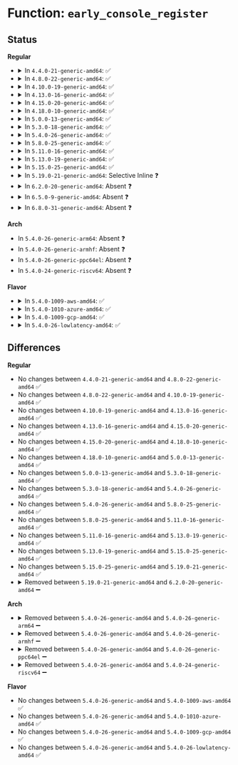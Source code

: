 # Function: <code>early_console_register</code>

## Status
<b>Regular</b>
<ul>
<li>
<details>
<summary>In <code>4.4.0-21-generic-amd64</code>: ✅</summary>

```c
void early_console_register(struct console * con, int keep_early)
```

```json
{
  "name": "early_console_register",
  "collision_type": "Unique Static",
  "inline_type": "No",
  "funcs": [
    {
      "addr": 18446744071579357376,
      "name": "early_console_register",
      "external": false,
      "loc": "arch/x86/kernel/early_printk.c:319",
      "file": "arch/x86/kernel/early_printk.c",
      "inline": "seen, unknown",
      "caller_inline": [],
      "caller_func": []
    }
  ],
  "symbols": [
    {
      "addr": 18446744071579357376,
      "name": "early_console_register",
      "section": ".text",
      "bind": "STB_LOCAL",
      "size": 58
    }
  ]
}
```
</details>
</li>
<li>
<details>
<summary>In <code>4.8.0-22-generic-amd64</code>: ✅</summary>

```c
void early_console_register(struct console * con, int keep_early)
```

```json
{
  "name": "early_console_register",
  "collision_type": "Unique Static",
  "inline_type": "No",
  "funcs": [
    {
      "addr": 18446744071579364262,
      "name": "early_console_register",
      "external": false,
      "loc": "arch/x86/kernel/early_printk.c:319",
      "file": "arch/x86/kernel/early_printk.c",
      "inline": "seen, unknown",
      "caller_inline": [],
      "caller_func": []
    }
  ],
  "symbols": [
    {
      "addr": 18446744071579364262,
      "name": "early_console_register",
      "section": ".text",
      "bind": "STB_LOCAL",
      "size": 58
    }
  ]
}
```
</details>
</li>
<li>
<details>
<summary>In <code>4.10.0-19-generic-amd64</code>: ✅</summary>

```c
void early_console_register(struct console * con, int keep_early)
```

```json
{
  "name": "early_console_register",
  "collision_type": "Unique Static",
  "inline_type": "No",
  "funcs": [
    {
      "addr": 18446744071579382357,
      "name": "early_console_register",
      "external": false,
      "loc": "arch/x86/kernel/early_printk.c:319",
      "file": "arch/x86/kernel/early_printk.c",
      "inline": "seen, unknown",
      "caller_inline": [],
      "caller_func": []
    }
  ],
  "symbols": [
    {
      "addr": 18446744071579382357,
      "name": "early_console_register",
      "section": ".text",
      "bind": "STB_LOCAL",
      "size": 58
    }
  ]
}
```
</details>
</li>
<li>
<details>
<summary>In <code>4.13.0-16-generic-amd64</code>: ✅</summary>

```c
void early_console_register(struct console * con, int keep_early)
```

```json
{
  "name": "early_console_register",
  "collision_type": "Unique Static",
  "inline_type": "No",
  "funcs": [
    {
      "addr": 18446744071579253823,
      "name": "early_console_register",
      "external": false,
      "loc": "arch/x86/kernel/early_printk.c:320",
      "file": "arch/x86/kernel/early_printk.c",
      "inline": "seen, unknown",
      "caller_inline": [],
      "caller_func": []
    }
  ],
  "symbols": [
    {
      "addr": 18446744071579253823,
      "name": "early_console_register",
      "section": ".text",
      "bind": "STB_LOCAL",
      "size": 62
    }
  ]
}
```
</details>
</li>
<li>
<details>
<summary>In <code>4.15.0-20-generic-amd64</code>: ✅</summary>

```c
void early_console_register(struct console * con, int keep_early)
```

```json
{
  "name": "early_console_register",
  "collision_type": "Unique Static",
  "inline_type": "No",
  "funcs": [
    {
      "addr": 18446744071579270591,
      "name": "early_console_register",
      "external": false,
      "loc": "arch/x86/kernel/early_printk.c:321",
      "file": "arch/x86/kernel/early_printk.c",
      "inline": "seen, unknown",
      "caller_inline": [],
      "caller_func": []
    }
  ],
  "symbols": [
    {
      "addr": 18446744071579270591,
      "name": "early_console_register",
      "section": ".text",
      "bind": "STB_LOCAL",
      "size": 62
    }
  ]
}
```
</details>
</li>
<li>
<details>
<summary>In <code>4.18.0-10-generic-amd64</code>: ✅</summary>

```c
void early_console_register(struct console * con, int keep_early)
```

```json
{
  "name": "early_console_register",
  "collision_type": "Unique Static",
  "inline_type": "No",
  "funcs": [
    {
      "addr": 18446744071579281919,
      "name": "early_console_register",
      "external": false,
      "loc": "arch/x86/kernel/early_printk.c:321",
      "file": "arch/x86/kernel/early_printk.c",
      "inline": "seen, unknown",
      "caller_inline": [],
      "caller_func": [
        "arch/x86/kernel/early_printk.c:setup_early_printk",
        "arch/x86/kernel/early_printk.c:setup_early_printk",
        "arch/x86/kernel/early_printk.c:setup_early_printk",
        "arch/x86/kernel/early_printk.c:setup_early_printk",
        "arch/x86/kernel/early_printk.c:setup_early_printk",
        "arch/x86/kernel/early_printk.c:setup_early_printk",
        "arch/x86/kernel/early_printk.c:setup_early_printk"
      ]
    }
  ],
  "symbols": [
    {
      "addr": 18446744071579281919,
      "name": "early_console_register",
      "section": ".text",
      "bind": "STB_LOCAL",
      "size": 63
    }
  ]
}
```
</details>
</li>
<li>
<details>
<summary>In <code>5.0.0-13-generic-amd64</code>: ✅</summary>

```c
void early_console_register(struct console * con, int keep_early)
```

```json
{
  "name": "early_console_register",
  "collision_type": "Unique Static",
  "inline_type": "No",
  "funcs": [
    {
      "addr": 18446744071579305871,
      "name": "early_console_register",
      "external": false,
      "loc": "arch/x86/kernel/early_printk.c:330",
      "file": "arch/x86/kernel/early_printk.c",
      "inline": "seen, unknown",
      "caller_inline": [],
      "caller_func": [
        "arch/x86/kernel/early_printk.c:setup_early_printk",
        "arch/x86/kernel/early_printk.c:setup_early_printk",
        "arch/x86/kernel/early_printk.c:setup_early_printk",
        "arch/x86/kernel/early_printk.c:setup_early_printk",
        "arch/x86/kernel/early_printk.c:setup_early_printk",
        "arch/x86/kernel/early_printk.c:setup_early_printk",
        "arch/x86/kernel/early_printk.c:setup_early_printk"
      ]
    }
  ],
  "symbols": [
    {
      "addr": 18446744071579305871,
      "name": "early_console_register",
      "section": ".text",
      "bind": "STB_LOCAL",
      "size": 63
    }
  ]
}
```
</details>
</li>
<li>
<details>
<summary>In <code>5.3.0-18-generic-amd64</code>: ✅</summary>

```c
void early_console_register(struct console * con, int keep_early)
```

```json
{
  "name": "early_console_register",
  "collision_type": "Unique Static",
  "inline_type": "No",
  "funcs": [
    {
      "addr": 18446744071579322314,
      "name": "early_console_register",
      "external": false,
      "loc": "arch/x86/kernel/early_printk.c:330",
      "file": "arch/x86/kernel/early_printk.c",
      "inline": "seen, unknown",
      "caller_inline": [],
      "caller_func": [
        "arch/x86/kernel/early_printk.c:setup_early_printk",
        "arch/x86/kernel/early_printk.c:setup_early_printk",
        "arch/x86/kernel/early_printk.c:setup_early_printk",
        "arch/x86/kernel/early_printk.c:setup_early_printk",
        "arch/x86/kernel/early_printk.c:setup_early_printk",
        "arch/x86/kernel/early_printk.c:setup_early_printk"
      ]
    }
  ],
  "symbols": [
    {
      "addr": 18446744071579322314,
      "name": "early_console_register",
      "section": ".text",
      "bind": "STB_LOCAL",
      "size": 63
    }
  ]
}
```
</details>
</li>
<li>
<details>
<summary>In <code>5.4.0-26-generic-amd64</code>: ✅</summary>

```c
void early_console_register(struct console * con, int keep_early)
```

```json
{
  "name": "early_console_register",
  "collision_type": "Unique Static",
  "inline_type": "No",
  "funcs": [
    {
      "addr": 18446744071579326362,
      "name": "early_console_register",
      "external": false,
      "loc": "arch/x86/kernel/early_printk.c:330",
      "file": "arch/x86/kernel/early_printk.c",
      "inline": "seen, unknown",
      "caller_inline": [],
      "caller_func": [
        "arch/x86/kernel/early_printk.c:setup_early_printk",
        "arch/x86/kernel/early_printk.c:setup_early_printk",
        "arch/x86/kernel/early_printk.c:setup_early_printk",
        "arch/x86/kernel/early_printk.c:setup_early_printk",
        "arch/x86/kernel/early_printk.c:setup_early_printk",
        "arch/x86/kernel/early_printk.c:setup_early_printk"
      ]
    }
  ],
  "symbols": [
    {
      "addr": 18446744071579326362,
      "name": "early_console_register",
      "section": ".text",
      "bind": "STB_LOCAL",
      "size": 63
    }
  ]
}
```
</details>
</li>
<li>
<details>
<summary>In <code>5.8.0-25-generic-amd64</code>: ✅</summary>

```c
void early_console_register(struct console * con, int keep_early)
```

```json
{
  "name": "early_console_register",
  "collision_type": "Unique Static",
  "inline_type": "No",
  "funcs": [
    {
      "addr": 18446744071579355531,
      "name": "early_console_register",
      "external": false,
      "loc": "arch/x86/kernel/early_printk.c:327",
      "file": "arch/x86/kernel/early_printk.c",
      "inline": "seen, unknown",
      "caller_inline": [],
      "caller_func": [
        "arch/x86/kernel/early_printk.c:setup_early_printk",
        "arch/x86/kernel/early_printk.c:setup_early_printk",
        "arch/x86/kernel/early_printk.c:setup_early_printk",
        "arch/x86/kernel/early_printk.c:setup_early_printk",
        "arch/x86/kernel/early_printk.c:setup_early_printk",
        "arch/x86/kernel/early_printk.c:setup_early_printk"
      ]
    }
  ],
  "symbols": [
    {
      "addr": 18446744071579355531,
      "name": "early_console_register",
      "section": ".text",
      "bind": "STB_LOCAL",
      "size": 63
    }
  ]
}
```
</details>
</li>
<li>
<details>
<summary>In <code>5.11.0-16-generic-amd64</code>: ✅</summary>

```c
void early_console_register(struct console * con, int keep_early)
```

```json
{
  "name": "early_console_register",
  "collision_type": "Unique Static",
  "inline_type": "No",
  "funcs": [
    {
      "addr": 18446744071591263402,
      "name": "early_console_register",
      "external": false,
      "loc": "arch/x86/kernel/early_printk.c:327",
      "file": "arch/x86/kernel/early_printk.c",
      "inline": "seen, unknown",
      "caller_inline": [],
      "caller_func": [
        "arch/x86/kernel/early_printk.c:setup_early_printk",
        "arch/x86/kernel/early_printk.c:setup_early_printk",
        "arch/x86/kernel/early_printk.c:setup_early_printk",
        "arch/x86/kernel/early_printk.c:setup_early_printk",
        "arch/x86/kernel/early_printk.c:setup_early_printk",
        "arch/x86/kernel/early_printk.c:setup_early_printk"
      ]
    }
  ],
  "symbols": [
    {
      "addr": 18446744071591263402,
      "name": "early_console_register",
      "section": ".text",
      "bind": "STB_LOCAL",
      "size": 63
    }
  ]
}
```
</details>
</li>
<li>
<details>
<summary>In <code>5.13.0-19-generic-amd64</code>: ✅</summary>

```c
void early_console_register(struct console * con, int keep_early)
```

```json
{
  "name": "early_console_register",
  "collision_type": "Unique Static",
  "inline_type": "No",
  "funcs": [
    {
      "addr": 18446744071591205978,
      "name": "early_console_register",
      "external": false,
      "loc": "arch/x86/kernel/early_printk.c:327",
      "file": "arch/x86/kernel/early_printk.c",
      "inline": "seen, unknown",
      "caller_inline": [],
      "caller_func": [
        "arch/x86/kernel/early_printk.c:setup_early_printk",
        "arch/x86/kernel/early_printk.c:setup_early_printk",
        "arch/x86/kernel/early_printk.c:setup_early_printk",
        "arch/x86/kernel/early_printk.c:setup_early_printk",
        "arch/x86/kernel/early_printk.c:setup_early_printk",
        "arch/x86/kernel/early_printk.c:setup_early_printk"
      ]
    }
  ],
  "symbols": [
    {
      "addr": 18446744071591205978,
      "name": "early_console_register",
      "section": ".text",
      "bind": "STB_LOCAL",
      "size": 63
    }
  ]
}
```
</details>
</li>
<li>
<details>
<summary>In <code>5.15.0-25-generic-amd64</code>: ✅</summary>

```c
void early_console_register(struct console * con, int keep_early)
```

```json
{
  "name": "early_console_register",
  "collision_type": "Unique Static",
  "inline_type": "No",
  "funcs": [
    {
      "addr": 18446744071592078203,
      "name": "early_console_register",
      "external": false,
      "loc": "arch/x86/kernel/early_printk.c:327",
      "file": "arch/x86/kernel/early_printk.c",
      "inline": "seen, unknown",
      "caller_inline": [],
      "caller_func": [
        "arch/x86/kernel/early_printk.c:setup_early_printk",
        "arch/x86/kernel/early_printk.c:setup_early_printk",
        "arch/x86/kernel/early_printk.c:setup_early_printk",
        "arch/x86/kernel/early_printk.c:setup_early_printk",
        "arch/x86/kernel/early_printk.c:setup_early_printk",
        "arch/x86/kernel/early_printk.c:setup_early_printk"
      ]
    }
  ],
  "symbols": [
    {
      "addr": 18446744071592078203,
      "name": "early_console_register",
      "section": ".text",
      "bind": "STB_LOCAL",
      "size": 63
    }
  ]
}
```
</details>
</li>
<li>
<details>
<summary>In <code>5.19.0-21-generic-amd64</code>: Selective Inline ❓</summary>

```c
void early_console_register(struct console * con, int keep_early)
```

```json
{
  "name": "early_console_register",
  "collision_type": "Unique Static",
  "inline_type": "Selective",
  "funcs": [
    {
      "addr": 18446744071593844602,
      "name": "early_console_register",
      "external": false,
      "loc": "arch/x86/kernel/early_printk.c:327",
      "file": "arch/x86/kernel/early_printk.c",
      "inline": "not declared, inlined",
      "caller_inline": [],
      "caller_func": [
        "arch/x86/kernel/early_printk.c:setup_early_printk",
        "arch/x86/kernel/early_printk.c:setup_early_printk",
        "arch/x86/kernel/early_printk.c:setup_early_printk",
        "arch/x86/kernel/early_printk.c:setup_early_printk",
        "arch/x86/kernel/early_printk.c:setup_early_printk",
        "arch/x86/kernel/early_printk.c:setup_early_printk"
      ]
    }
  ],
  "symbols": [
    {
      "addr": 18446744071593844602,
      "name": "early_console_register",
      "section": ".text",
      "bind": "STB_LOCAL",
      "size": 75
    }
  ]
}
```
</details>
</li>
<li>
<details>
<summary>In <code>6.2.0-20-generic-amd64</code>: Absent ❓</summary>

```json
{
  "name": "early_console_register",
  "collision_type": "Unique Static",
  "inline_type": "Full",
  "funcs": [
    {
      "addr": 18446744071627689017,
      "name": "early_console_register",
      "external": false,
      "loc": "arch/x86/kernel/early_printk.c:327",
      "file": "arch/x86/kernel/early_printk.c",
      "inline": "not declared, inlined",
      "caller_inline": [
        "arch/x86/kernel/early_printk.c:setup_early_printk",
        "arch/x86/kernel/early_printk.c:setup_early_printk",
        "arch/x86/kernel/early_printk.c:setup_early_printk",
        "arch/x86/kernel/early_printk.c:setup_early_printk",
        "arch/x86/kernel/early_printk.c:setup_early_printk",
        "arch/x86/kernel/early_printk.c:setup_early_printk",
        "arch/x86/kernel/early_printk.c:setup_early_printk",
        "arch/x86/kernel/early_printk.c:setup_early_printk",
        "arch/x86/kernel/early_printk.c:setup_early_printk",
        "arch/x86/kernel/early_printk.c:setup_early_printk",
        "arch/x86/kernel/early_printk.c:setup_early_printk",
        "arch/x86/kernel/early_printk.c:setup_early_printk"
      ],
      "caller_func": []
    }
  ],
  "symbols": []
}
```
</details>
</li>
<li>
<details>
<summary>In <code>6.5.0-9-generic-amd64</code>: Absent ❓</summary>

```json
{
  "name": "early_console_register",
  "collision_type": "Unique Static",
  "inline_type": "Full",
  "funcs": [
    {
      "addr": 18446744071619446681,
      "name": "early_console_register",
      "external": false,
      "loc": "arch/x86/kernel/early_printk.c:327",
      "file": "arch/x86/kernel/early_printk.c",
      "inline": "not declared, inlined",
      "caller_inline": [
        "arch/x86/kernel/early_printk.c:setup_early_printk",
        "arch/x86/kernel/early_printk.c:setup_early_printk",
        "arch/x86/kernel/early_printk.c:setup_early_printk",
        "arch/x86/kernel/early_printk.c:setup_early_printk",
        "arch/x86/kernel/early_printk.c:setup_early_printk",
        "arch/x86/kernel/early_printk.c:setup_early_printk",
        "arch/x86/kernel/early_printk.c:setup_early_printk",
        "arch/x86/kernel/early_printk.c:setup_early_printk",
        "arch/x86/kernel/early_printk.c:setup_early_printk",
        "arch/x86/kernel/early_printk.c:setup_early_printk",
        "arch/x86/kernel/early_printk.c:setup_early_printk",
        "arch/x86/kernel/early_printk.c:setup_early_printk"
      ],
      "caller_func": []
    }
  ],
  "symbols": []
}
```
</details>
</li>
<li>
<details>
<summary>In <code>6.8.0-31-generic-amd64</code>: Absent ❓</summary>

```json
{
  "name": "early_console_register",
  "collision_type": "Unique Static",
  "inline_type": "Full",
  "funcs": [
    {
      "addr": 18446744071621742761,
      "name": "early_console_register",
      "external": false,
      "loc": "arch/x86/kernel/early_printk.c:327",
      "file": "arch/x86/kernel/early_printk.c",
      "inline": "not declared, inlined",
      "caller_inline": [
        "arch/x86/kernel/early_printk.c:setup_early_printk",
        "arch/x86/kernel/early_printk.c:setup_early_printk",
        "arch/x86/kernel/early_printk.c:setup_early_printk",
        "arch/x86/kernel/early_printk.c:setup_early_printk",
        "arch/x86/kernel/early_printk.c:setup_early_printk",
        "arch/x86/kernel/early_printk.c:setup_early_printk",
        "arch/x86/kernel/early_printk.c:setup_early_printk",
        "arch/x86/kernel/early_printk.c:setup_early_printk",
        "arch/x86/kernel/early_printk.c:setup_early_printk",
        "arch/x86/kernel/early_printk.c:setup_early_printk",
        "arch/x86/kernel/early_printk.c:setup_early_printk",
        "arch/x86/kernel/early_printk.c:setup_early_printk"
      ],
      "caller_func": []
    }
  ],
  "symbols": []
}
```
</details>
</li>
</ul>
<b>Arch</b>
<ul>
<li>
In <code>5.4.0-26-generic-arm64</code>: Absent ❓
</li>
<li>
In <code>5.4.0-26-generic-armhf</code>: Absent ❓
</li>
<li>
In <code>5.4.0-26-generic-ppc64el</code>: Absent ❓
</li>
<li>
In <code>5.4.0-24-generic-riscv64</code>: Absent ❓
</li>
</ul>
<b>Flavor</b>
<ul>
<li>
<details>
<summary>In <code>5.4.0-1009-aws-amd64</code>: ✅</summary>

```c
void early_console_register(struct console * con, int keep_early)
```

```json
{
  "name": "early_console_register",
  "collision_type": "Unique Static",
  "inline_type": "No",
  "funcs": [
    {
      "addr": 18446744071579322266,
      "name": "early_console_register",
      "external": false,
      "loc": "arch/x86/kernel/early_printk.c:330",
      "file": "arch/x86/kernel/early_printk.c",
      "inline": "seen, unknown",
      "caller_inline": [],
      "caller_func": [
        "arch/x86/kernel/early_printk.c:setup_early_printk",
        "arch/x86/kernel/early_printk.c:setup_early_printk",
        "arch/x86/kernel/early_printk.c:setup_early_printk",
        "arch/x86/kernel/early_printk.c:setup_early_printk",
        "arch/x86/kernel/early_printk.c:setup_early_printk",
        "arch/x86/kernel/early_printk.c:setup_early_printk"
      ]
    }
  ],
  "symbols": [
    {
      "addr": 18446744071579322266,
      "name": "early_console_register",
      "section": ".text",
      "bind": "STB_LOCAL",
      "size": 63
    }
  ]
}
```
</details>
</li>
<li>
<details>
<summary>In <code>5.4.0-1010-azure-amd64</code>: ✅</summary>

```c
void early_console_register(struct console * con, int keep_early)
```

```json
{
  "name": "early_console_register",
  "collision_type": "Unique Static",
  "inline_type": "No",
  "funcs": [
    {
      "addr": 18446744071579256778,
      "name": "early_console_register",
      "external": false,
      "loc": "arch/x86/kernel/early_printk.c:330",
      "file": "arch/x86/kernel/early_printk.c",
      "inline": "seen, unknown",
      "caller_inline": [],
      "caller_func": [
        "arch/x86/kernel/early_printk.c:setup_early_printk",
        "arch/x86/kernel/early_printk.c:setup_early_printk",
        "arch/x86/kernel/early_printk.c:setup_early_printk",
        "arch/x86/kernel/early_printk.c:setup_early_printk",
        "arch/x86/kernel/early_printk.c:setup_early_printk"
      ]
    }
  ],
  "symbols": [
    {
      "addr": 18446744071579256778,
      "name": "early_console_register",
      "section": ".text",
      "bind": "STB_LOCAL",
      "size": 63
    }
  ]
}
```
</details>
</li>
<li>
<details>
<summary>In <code>5.4.0-1009-gcp-amd64</code>: ✅</summary>

```c
void early_console_register(struct console * con, int keep_early)
```

```json
{
  "name": "early_console_register",
  "collision_type": "Unique Static",
  "inline_type": "No",
  "funcs": [
    {
      "addr": 18446744071579322186,
      "name": "early_console_register",
      "external": false,
      "loc": "arch/x86/kernel/early_printk.c:330",
      "file": "arch/x86/kernel/early_printk.c",
      "inline": "seen, unknown",
      "caller_inline": [],
      "caller_func": [
        "arch/x86/kernel/early_printk.c:setup_early_printk",
        "arch/x86/kernel/early_printk.c:setup_early_printk",
        "arch/x86/kernel/early_printk.c:setup_early_printk",
        "arch/x86/kernel/early_printk.c:setup_early_printk",
        "arch/x86/kernel/early_printk.c:setup_early_printk",
        "arch/x86/kernel/early_printk.c:setup_early_printk"
      ]
    }
  ],
  "symbols": [
    {
      "addr": 18446744071579322186,
      "name": "early_console_register",
      "section": ".text",
      "bind": "STB_LOCAL",
      "size": 63
    }
  ]
}
```
</details>
</li>
<li>
<details>
<summary>In <code>5.4.0-26-lowlatency-amd64</code>: ✅</summary>

```c
void early_console_register(struct console * con, int keep_early)
```

```json
{
  "name": "early_console_register",
  "collision_type": "Unique Static",
  "inline_type": "No",
  "funcs": [
    {
      "addr": 18446744071579330474,
      "name": "early_console_register",
      "external": false,
      "loc": "arch/x86/kernel/early_printk.c:330",
      "file": "arch/x86/kernel/early_printk.c",
      "inline": "seen, unknown",
      "caller_inline": [],
      "caller_func": [
        "arch/x86/kernel/early_printk.c:setup_early_printk",
        "arch/x86/kernel/early_printk.c:setup_early_printk",
        "arch/x86/kernel/early_printk.c:setup_early_printk",
        "arch/x86/kernel/early_printk.c:setup_early_printk",
        "arch/x86/kernel/early_printk.c:setup_early_printk",
        "arch/x86/kernel/early_printk.c:setup_early_printk"
      ]
    }
  ],
  "symbols": [
    {
      "addr": 18446744071579330474,
      "name": "early_console_register",
      "section": ".text",
      "bind": "STB_LOCAL",
      "size": 63
    }
  ]
}
```
</details>
</li>
</ul>

## Differences
<b>Regular</b>
<ul>
<li>
No changes between <code>4.4.0-21-generic-amd64</code> and <code>4.8.0-22-generic-amd64</code> ✅
</li>
<li>
No changes between <code>4.8.0-22-generic-amd64</code> and <code>4.10.0-19-generic-amd64</code> ✅
</li>
<li>
No changes between <code>4.10.0-19-generic-amd64</code> and <code>4.13.0-16-generic-amd64</code> ✅
</li>
<li>
No changes between <code>4.13.0-16-generic-amd64</code> and <code>4.15.0-20-generic-amd64</code> ✅
</li>
<li>
No changes between <code>4.15.0-20-generic-amd64</code> and <code>4.18.0-10-generic-amd64</code> ✅
</li>
<li>
No changes between <code>4.18.0-10-generic-amd64</code> and <code>5.0.0-13-generic-amd64</code> ✅
</li>
<li>
No changes between <code>5.0.0-13-generic-amd64</code> and <code>5.3.0-18-generic-amd64</code> ✅
</li>
<li>
No changes between <code>5.3.0-18-generic-amd64</code> and <code>5.4.0-26-generic-amd64</code> ✅
</li>
<li>
No changes between <code>5.4.0-26-generic-amd64</code> and <code>5.8.0-25-generic-amd64</code> ✅
</li>
<li>
No changes between <code>5.8.0-25-generic-amd64</code> and <code>5.11.0-16-generic-amd64</code> ✅
</li>
<li>
No changes between <code>5.11.0-16-generic-amd64</code> and <code>5.13.0-19-generic-amd64</code> ✅
</li>
<li>
No changes between <code>5.13.0-19-generic-amd64</code> and <code>5.15.0-25-generic-amd64</code> ✅
</li>
<li>
No changes between <code>5.15.0-25-generic-amd64</code> and <code>5.19.0-21-generic-amd64</code> ✅
</li>
<li>
<details>
<summary>Removed between <code>5.19.0-21-generic-amd64</code> and <code>6.2.0-20-generic-amd64</code> ➖</summary>

```c
void early_console_register(struct console * con, int keep_early)
```
</details>
</li>
</ul>
<b>Arch</b>
<ul>
<li>
<details>
<summary>Removed between <code>5.4.0-26-generic-amd64</code> and <code>5.4.0-26-generic-arm64</code> ➖</summary>

```c
void early_console_register(struct console * con, int keep_early)
```
</details>
</li>
<li>
<details>
<summary>Removed between <code>5.4.0-26-generic-amd64</code> and <code>5.4.0-26-generic-armhf</code> ➖</summary>

```c
void early_console_register(struct console * con, int keep_early)
```
</details>
</li>
<li>
<details>
<summary>Removed between <code>5.4.0-26-generic-amd64</code> and <code>5.4.0-26-generic-ppc64el</code> ➖</summary>

```c
void early_console_register(struct console * con, int keep_early)
```
</details>
</li>
<li>
<details>
<summary>Removed between <code>5.4.0-26-generic-amd64</code> and <code>5.4.0-24-generic-riscv64</code> ➖</summary>

```c
void early_console_register(struct console * con, int keep_early)
```
</details>
</li>
</ul>
<b>Flavor</b>
<ul>
<li>
No changes between <code>5.4.0-26-generic-amd64</code> and <code>5.4.0-1009-aws-amd64</code> ✅
</li>
<li>
No changes between <code>5.4.0-26-generic-amd64</code> and <code>5.4.0-1010-azure-amd64</code> ✅
</li>
<li>
No changes between <code>5.4.0-26-generic-amd64</code> and <code>5.4.0-1009-gcp-amd64</code> ✅
</li>
<li>
No changes between <code>5.4.0-26-generic-amd64</code> and <code>5.4.0-26-lowlatency-amd64</code> ✅
</li>
</ul>
